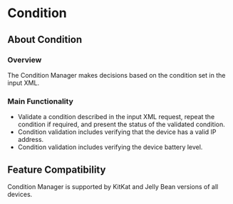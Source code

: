 # Condition

## About Condition

### Overview
The Condition Manager makes decisions based on the condition set in the input XML.

### Main Functionality

* Validate a condition described in the input XML request, repeat the condition if required, and present the status of the validated condition. 
* Condition validation includes verifying that the device has a valid IP address.
* Condition validation includes verifying the device battery level. 


## Feature Compatibility
Condition Manager is supported by KitKat and Jelly Bean versions of all devices.
